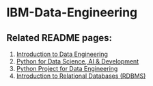 # IBM-Data-Engineering

## Related README pages:

1. [Introduction to Data Engineering](Course1:IntroductionToDataEngineering/README.md)
2. [Python for Data Science, AI & Development](Course2:PythonForDataScience-AIAndDevelopment/README.md)
3. [Python Project for Data Engineering](Course3:PythonProjectForDataEngineering/README.md)
4. [Introduction to Relational Databases (RDBMS)](Course4:IntroductionToRelationalDatabases(RDBMS)/README.md)

